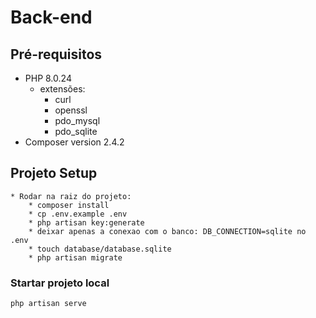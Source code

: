 # Back-end

## Pré-requisitos
* PHP 8.0.24
    * extensões:
        * curl
        * openssl
        * pdo_mysql
        * pdo_sqlite
* Composer version 2.4.2
## Projeto Setup
```
* Rodar na raiz do projeto:
    * composer install
    * cp .env.example .env
    * php artisan key:generate
    * deixar apenas a conexao com o banco: DB_CONNECTION=sqlite no .env
    * touch database/database.sqlite
    * php artisan migrate
```

### Startar projeto local
```
php artisan serve
```
